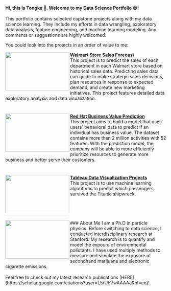 
**Hi, this is Tongke :raising_hand:. Welcome to my Data Science Portfolio :smile:!**<br>
<br>This portfolio contains selected capstone projects along with my data science learning. They include my efforts in data wrangling, exploratory data analysis, feature engineering, and machine learning modeling. Any comments or suggestions are highly welcomed. 

You could look into the projects in an order of value to me:

<img align="left" width="200" height="120" src="https://github.com/tkkkkkz/Data_Science_Projects/blob/f3ce50cda28cfcc16f3959409f31a27b13baaffc/Walmart%20Sales%20Forecast/walmart-milpitas.jpg"> **[Walmart Store Sales Forecast](//github.com/tkkkkkz/Data_Science_Projects/tree/main/Walmart%20Sales%20Forecast)**<br>
This project is to predict the sales of each department in each Walmart store based on historical sales data. Predicting sales data can guide to make strategic sales decisions, plan resources in response to expected demand, and create new marketing initiatives. This project features detailed data exploratory analysis and data visualization.
#
<img align="left" width="200" height="120" src="https://github.com/tkkkkkz/Data_Science_Projects/blob/945a154ccdf640dfa618159599a3855eeb2afb56/Predicting%20Red%20Hat%20Business%20Value/Business-Value-1280x720.jpg">**[Red Hat Business Value Prediction](//github.com/tkkkkkz/Data_Science_Projects/tree/main/Predicting%20Red%20Hat%20Business%20Value)**<br>
This project aims to build a model that uses users' behavioral data to predict if an individual has business value. The dataset contains more than 2 million activities with 52 features. With the prediction model, the company will be able to more efficiently prioritize resources to generate more business and better serve their customers.
#
<img align="left" width="200" height="120" src="https://github.com/tkkkkkz/Data_Science_Projects/blob/e327a747ee42dbaa0c291d689f4e5be286ca9ff8/Data%20Visualization_Tableau/Acterra-Logo.jpg">**[Tableau Data Visualization Projects](https://github.com/tkkkkkz/Data_Science_Projects/tree/main/Data%20Visualization_Tableau)**<br>
This project is to use machine learning algorithms to predict which passengers survived the Titanic shipwreck. 
<br><br><br>
#
<img align="left" width="200" height="120" src="https://github.com/tkkkkkz/Data_Science_Projects/blob/0233155191970a378eb1346467251516951436c3/Titanic/St%C3%B6wer_Titanic.jpg">
### About Me
I am a Ph.D in particle physics. Before switching to data science, I conducted interdisciplinary research at Stanford. My research is to quantify and model the expoure of environmental pollutants. I have used multiply methods to measure and simulate the exposure of secondhand marijuana and electronic cigarette emissions. 
<br><br>
Feel free to check out my latest research publications [HERE](https://scholar.google.com/citations?user=L5rUhVwAAAAJ&hl=en)!
